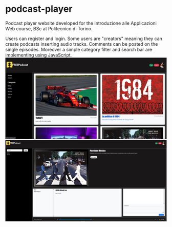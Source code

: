 # podcast-player
Podcast player website developed for the Introduzione alle Applicazioni Web course, BSc at Politecnico di Torino.

Users can register and login.
Some users are "creators" meaning they can create podcasts inserting audio tracks.
Comments can be posted on the single episodes.
Moreover a simple category filter and search bar are implementing using JavaScript.
![Podcast Player Screenshot](homepage.JPG)
![SecondScreenshot](playpage.JPG)
